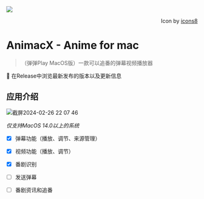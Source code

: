 <img src="https://github.com/AnimacX/AnimacX/assets/55338151/d1b7a496-5426-46b3-9166-81faf2a5a83a" align="center" />
<p align="right">Icon by <a href="https://www.icons8.com">icons8</a></p>

# AnimacX - Anime for mac

>（弹弹Play MacOS版）一款可以追番的弹幕视频播放器

🚀 在Release中浏览最新发布的版本以及更新信息

## 应用介绍

![截屏2024-02-26 22 07 46](https://github.com/AnimacX/AnimacX/assets/55338151/679848d7-d790-4c9b-827e-00fb4df83bcc)

*仅支持MacOS 14.0以上的系统*

- [x] 弹幕功能（播放、调节、来源管理）
- [x] 视频功能（播放、调节）
- [x] 番剧识别
- [ ] 发送弹幕
- [ ] 番剧资讯和追番 



